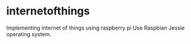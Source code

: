 # internetofthings
Implementing internet of things using raspberry pi
Use Raspbian Jessie operating system.
